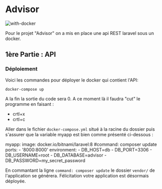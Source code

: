 # Advisor 
![with-docker](https://user-images.githubusercontent.com/92017625/157022460-86b3500d-43e3-42a7-a8c5-b8b6ff77e017.svg)

Pour le projet "Advisor" on a mis en place une api REST laravel sous un docker. 

## 1ère Partie : API

### Déploiement

Voici les commandes pour déployer le docker qui contient l'API: 

`docker-compose up`

A la fin la sortie du code sera 0. A ce moment là il faudra "cut" le programme en faisant : 

- crtl+x 
- crtl+c 

Aller dans le fichier `docker-compose.yml` situé à la racine du dossier puis s'assurer que la variable myapp est bien comme présenté ci-dessous : 


  myapp:
    image: docker.io/bitnami/laravel:8
    #command: composer update
    ports:
      - '8000:8000'
    environment:
      - DB_HOST=db
      - DB_PORT=3306
      - DB_USERNAME=root
      - DB_DATABASE=advisor
      - DB_PASSWORD=my_secret_password


En commantant la ligne `command: composer update` le dossier `vendor/` de l'application se générera. 
Félicitation votre application est désormais déployée. 
